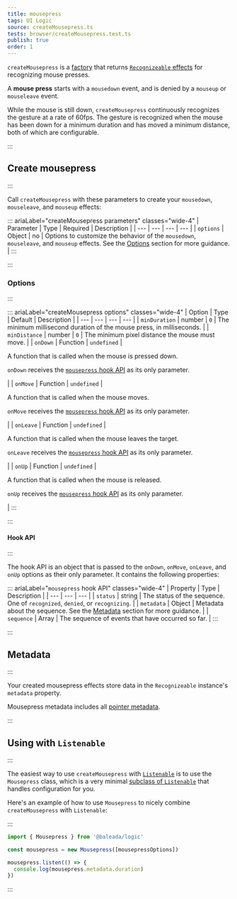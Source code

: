 ```yaml
---
title: mousepress
tags: UI Logic
source: createMousepress.ts
tests: browser/createMousepress.test.ts
publish: true
order: 1
---
```


`createMousepress` is a [factory](/docs/logic/factories-overview) that returns [`Recognizeable` effects](/docs/logic/classes/recognizeable#effect-workflow) for recognizing mouse presses.

A **mouse press** starts with a `mousedown` event, and is denied by a `mouseup` or `mouseleave` event.

While the mouse is still down, `createMousepress` continuously recognizes the gesture at a rate of 60fps. The gesture is recognized when the mouse has been down for a minimum duration and has moved a minimum distance, both of which are configurable.


:::
## Create mousepress
:::

Call `createMousepress` with these parameters to create your `mousedown`, `mouseleave`, and `mouseup` effects:

::: ariaLabel="createMousepress parameters" classes="wide-4"
| Parameter | Type | Required | Description |
| --- | --- | --- | --- |
| `options` | Object | no | Options to customize the behavior of the `mousedown`, `mouseleave`, and `mouseup` effects. See the [Options](#options) section for more guidance. |
:::


:::
### Options
:::

::: ariaLabel="createMousepress options" classes="wide-4"
| Option | Type | Default | Description |
| --- | --- | --- | --- |
| `minDuration` | number | `0` | The minimum millisecond duration of the mouse press, in milliseconds. |
| `minDistance` | number | `0` | The minimum pixel distance the mouse must move. |
| `onDown` | Function | `undefined` | <p>A function that is called when the mouse is pressed down.</p><p>`onDown` receives the [`mousepress` hook API](#hook-api) as its only parameter.</p> |
| `onMove` | Function | `undefined` | <p>A function that is called when the mouse moves.</p><p>`onMove` receives the [`mousepress` hook API](#hook-api) as its only parameter.</p> |
| `onLeave` | Function | `undefined` | <p>A function that is called when the mouse leaves the target.</p><p>`onLeave` receives the [`mousepress` hook API](#hook-api) as its only parameter.</p> |
| `onUp` | Function | `undefined` | <p>A function that is called when the mouse is released.</p><p>`onUp` receives the [`mousepress` hook API](#hook-api) as its only parameter.</p> |
:::


:::
#### Hook API
:::

The hook API is an object that is passed to the `onDown`, `onMove`, `onLeave`, and `onUp` options as their only parameter. It contains the following properties:

::: ariaLabel="`mousepress` hook API" classes="wide-4"
| Property | Type | Description |
| --- | --- | --- |
| `status` | string | The status of the sequence. One of `recognized`, `denied`, or `recognizing`. |
| `metadata` | Object | Metadata about the sequence. See the [Metadata](#metadata) section for more guidance. |
| `sequence` | Array | The sequence of events that have occurred so far. |
:::


:::
## Metadata
:::

Your created mousepress effects store data in the `Recognizeable` instance's `metadata` property.

Mousepress metadata includes all [pointer metadata](/docs/logic/factories/recognizeable-effects-overview#pointer-metadata).


:::
## Using with `Listenable`
:::

The easiest way to use `createMousepress` with [`Listenable`](/docs/logic/classes/listenable) is to use the `Mousepress` class, which is a very minimal [subclass of `Listenable`](/docs/logic/factories/recognizeable-overview#listenable-subclasses) that handles configuration for you.

Here's an example of how to use `Mousepress` to nicely combine `createMousepress` with `Listenable`:

:::
```ts
import { Mousepress } from '@baleada/logic'

const mousepress = new Mousepress([mousepressOptions])

mousepress.listen(() => {
  console.log(mousepress.metadata.duration)
})
```
:::

